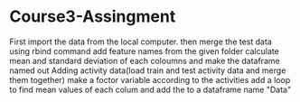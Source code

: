 # Course3-Assingment

First import the data from the local computer.
then merge the test data using rbind command
add feature names from the given folder
calculate mean and standard deviation of each coloumns and make the dataframe named out
Adding activity data(load train and test activity data and merge them together)
make a foctor variable according to the activities
add a loop to find mean values of each colum and add the to a dataframe name "Data"
